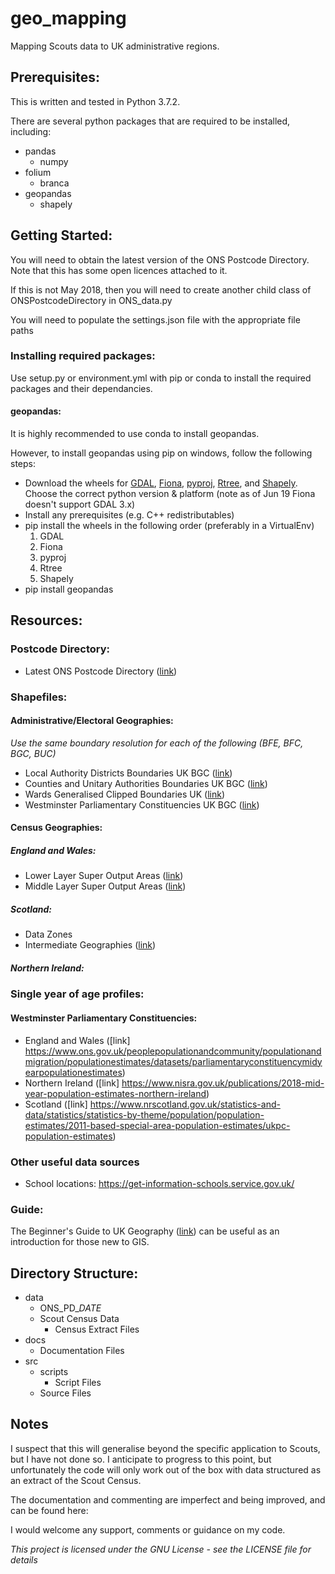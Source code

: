 # geo_mapping
Mapping Scouts data to UK administrative regions.

## Prerequisites:
This is written and tested in Python 3.7.2.

There are several python packages that are required to be installed, including:
 * pandas
    * numpy
 * folium
    * branca
 * geopandas
    * shapely


## Getting Started:
You will need to obtain the latest version of the ONS Postcode Directory. Note
that this has some open licences attached to it.

If this is not May 2018, then you will need to create another child class of
ONSPostcodeDirectory in ONS_data.py

You will need to populate the settings.json file with the appropriate file paths

### Installing required packages:
Use setup.py or environment.yml with pip or conda to install the required packages and their dependancies.

#### geopandas:
It is highly recommended to use conda to install geopandas.

However, to install geopandas using pip on windows, follow the following steps:
* Download the wheels for [GDAL](http://www.lfd.uci.edu/~gohlke/pythonlibs/#gdal), [Fiona](http://www.lfd.uci.edu/~gohlke/pythonlibs/#fiona), [pyproj](http://www.lfd.uci.edu/~gohlke/pythonlibs/#pyproj), [Rtree](http://www.lfd.uci.edu/~gohlke/pythonlibs/#rtree), and [Shapely](http://www.lfd.uci.edu/~gohlke/pythonlibs/#shapely). Choose the correct python version & platform (note as of Jun 19 Fiona doesn't support GDAL 3.x)
* Install any prerequisites (e.g. C++ redistributables)
* pip install the wheels in the following order (preferably in a VirtualEnv)
    1. GDAL
    2. Fiona
    3. pyproj
    4. Rtree
    5. Shapely
* pip install geopandas

## Resources:
### Postcode Directory:
 * Latest ONS Postcode Directory ([link](https://geoportal.statistics.gov.uk/search?collection=Dataset&sort=-modified&tags=ons%20postcode%20directory))

### Shapefiles:
#### Administrative/Electoral Geographies:
*Use the same boundary resolution for each of the following (BFE, BFC, BGC, BUC)*
 * Local Authority Districts Boundaries UK BGC ([link](https://geoportal.statistics.gov.uk/search?collection=Dataset&sort=-modified&tags=bdy_lad))
 * Counties and Unitary Authorities Boundaries UK BGC ([link](https://geoportal.statistics.gov.uk/search?collection=Dataset&sort=-modified&tags=BDY_CTYUA))
 * Wards Generalised Clipped Boundaries UK ([link](https://geoportal.statistics.gov.uk/search?collection=Dataset&sort=-modified&tags=BDY_WD))
 * Westminster Parliamentary Constituencies UK BGC ([link](https://geoportal.statistics.gov.uk/search?collection=Dataset&sort=-modified&tags=BDY_PCON))

#### Census Geographies:
##### England and Wales:
 * Lower Layer Super Output Areas ([link](https://geoportal.statistics.gov.uk/search?collection=Dataset&sort=-modified&tags=BDY_LSOA%2CDEC_2011))
 * Middle Layer Super Output Areas ([link](https://geoportal.statistics.gov.uk/search?collection=Dataset&sort=-modified&tags=BDY_MSOA))
##### Scotland:
 * Data Zones
 * Intermediate Geographies ([link](https://data.gov.uk/dataset/133d4983-c57d-4ded-bc59-390c962ea280/intermediate-zone-boundaries-2011))
##### Northern Ireland:

### Single year of age profiles:
#### Westminster Parliamentary Constituencies:
 * England and Wales ([link] https://www.ons.gov.uk/peoplepopulationandcommunity/populationandmigration/populationestimates/datasets/parliamentaryconstituencymidyearpopulationestimates)
 * Northern Ireland ([link] https://www.nisra.gov.uk/publications/2018-mid-year-population-estimates-northern-ireland)
 * Scotland ([link] https://www.nrscotland.gov.uk/statistics-and-data/statistics/statistics-by-theme/population/population-estimates/2011-based-special-area-population-estimates/ukpc-population-estimates)

### Other useful data sources
 * School locations: https://get-information-schools.service.gov.uk/

### Guide:
The Beginner's Guide to UK Geography ([link](https://geoportal.statistics.gov.uk/search?collection=Document&sort=name&tags=DOC_BGG)) can be useful as an introduction for those new to GIS.

## Directory Structure:
* data
    * ONS_PD_*DATE*
    * Scout Census Data
        * Census Extract Files
* docs
    * Documentation Files
* src
    * scripts
        * Script Files
    * Source Files


## Notes
I suspect that this will generalise beyond the specific application to Scouts,
but I have not done so. I anticipate to progress to this point, but unfortunately
the code will only work out of the box with data structured as an extract of
the Scout Census.

The documentation and commenting are imperfect and being improved, and can be
found here:

I would welcome any support, comments or guidance on my code.

*This project is licensed under the GNU License - see the LICENSE file for details*
